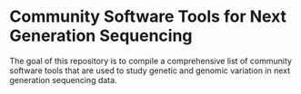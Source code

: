 # Community Software Tools for Next Generation Sequencing
The goal of this repository is to compile a comprehensive list of community software tools that are used to study genetic and genomic variation in next generation sequencing data. 
